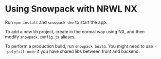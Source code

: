# Using Snowpack with NRWL NX

Run `npm install` and `snowpack dev` to start the app.

To add a new lib project, create in the normal way using NX, and then modify `snowpack.config.js` aliases.

To perform a production build, run `snowpack build`. You might need to use `--polyfill-node` if you have shared libs between front and backend.

